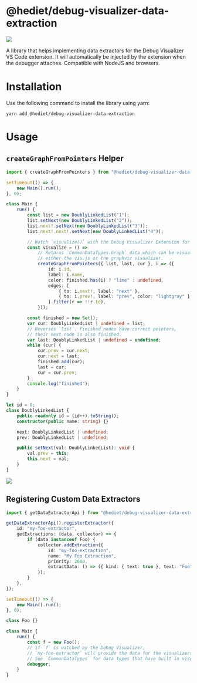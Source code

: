 # @hediet/debug-visualizer-data-extraction

[![](https://img.shields.io/twitter/follow/hediet_dev.svg?style=social)](https://twitter.com/intent/follow?screen_name=hediet_dev)

A library that helps implementing data extractors for the Debug Visualizer VS Code extension.
It will automatically be injected by the extension when the debugger attaches.
Compatible with NodeJS and browsers.

# Installation

Use the following command to install the library using yarn:

```
yarn add @hediet/debug-visualizer-data-extraction
```

# Usage

## `createGraphFromPointers` Helper

```ts
import { createGraphFromPointers } from "@hediet/debug-visualizer-data-extraction";

setTimeout(() => {
	new Main().run();
}, 0);

class Main {
	run() {
		const list = new DoublyLinkedList("1");
		list.setNext(new DoublyLinkedList("2"));
		list.next!.setNext(new DoublyLinkedList("3"));
		list.next!.next!.setNext(new DoublyLinkedList("4"));

		// Watch `visualize()` with the Debug Visualizer Extension for VS Code!
		const visualize = () =>
			// Returns `CommonDataTypes.Graph` data which can be visualized by
			// either the vis.js or the graphviz visualizer.
			createGraphFromPointers({ list, last, cur }, i => ({
				id: i.id,
				label: i.name,
				color: finished.has(i) ? "lime" : undefined,
				edges: [
					{ to: i.next!, label: "next" },
					{ to: i.prev!, label: "prev", color: "lightgray" },
				].filter(r => !!r.to),
			}));

		const finished = new Set();
		var cur: DoublyLinkedList | undefined = list;
		// Reverses `list`. Finished nodes have correct pointers,
		// their next node is also finished.
		var last: DoublyLinkedList | undefined = undefined;
		while (cur) {
			cur.prev = cur.next;
			cur.next = last;
			finished.add(cur);
			last = cur;
			cur = cur.prev;
		}
		console.log("finished");
	}
}

let id = 0;
class DoublyLinkedList {
	public readonly id = (id++).toString();
	constructor(public name: string) {}

	next: DoublyLinkedList | undefined;
	prev: DoublyLinkedList | undefined;

	public setNext(val: DoublyLinkedList): void {
		val.prev = this;
		this.next = val;
	}
}
```

![](../docs/doubly-linked-list-reverse-demo.gif)

## Registering Custom Data Extractors

```ts
import { getDataExtractorApi } from "@hediet/debug-visualizer-data-extraction";

getDataExtractorApi().registerExtractor({
	id: "my-foo-extractor",
	getExtractions: (data, collector) => {
		if (data instanceof Foo) {
			collector.addExtraction({
				id: "my-foo-extraction",
				name: "My Foo Extraction",
				priority: 2000,
				extractData: () => ({ kind: { text: true }, text: "Foo" }),
			});
		}
	},
});

setTimeout(() => {
	new Main().run();
}, 0);

class Foo {}

class Main {
	run() {
		const f = new Foo();
		// if `f` is watched by the Debug Visualizer,
		// `my-foo-extractor` will provide the data for the visualizers.
		// See `CommonDataTypes` for data types that have built in visualizers.
		debugger;
	}
}
```
